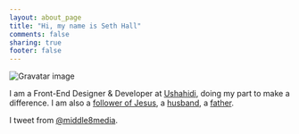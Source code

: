 ```yaml
---
layout: about_page
title: "Hi, my name is Seth Hall"
comments: false
sharing: true
footer: false
---
```


<img class="gravatar-img" src="http://gravatar.com/avatar/bf6e8ef427e1413f6f05b000491d082d?s=210" alt="Gravatar image" title="Gravatar Image" />

I am a Front-End Designer & Developer at [Ushahidi](http://ushahidi.com), doing my part to make a difference. I am also a [follower of Jesus](http://springgardencommunity.org), a [husband](http://instagram.com/p/HSpooSHQHE/), a [father](http://instagram.com/p/NHx-LvHQC9/).


I tweet from [@middle8media](http://twitter.com/middle8media).

